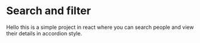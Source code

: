 # Search and filter
Hello this is a simple project in react where you can search people and view their details in accordion style. 
